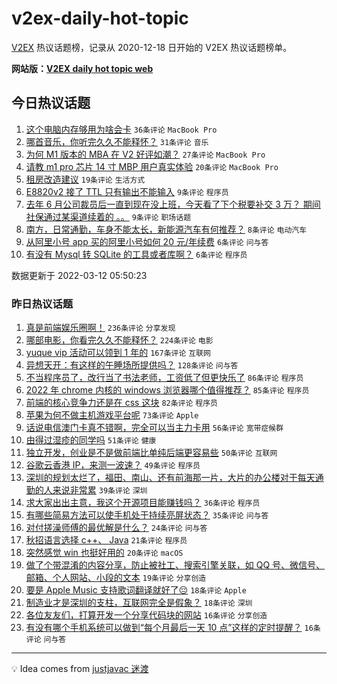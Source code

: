 # v2ex-daily-hot-topic

[V2EX](https://www.v2ex.com/) 热议话题榜，记录从 2020-12-18 日开始的 V2EX 热议话题榜单。

**网站版：[V2EX daily hot topic web](https://boojack.github.io/v2ex-daily-hot-topic-web/)**

## 今日热议话题

<!-- TODAY BEGIN -->

1. [这个电脑内存够用为啥会卡](https://www.v2ex.com/t/839826) `36条评论` `MacBook Pro`
1. [哪首音乐，你听完久久不能释怀？](https://www.v2ex.com/t/839828) `31条评论` `音乐`
1. [为何 M1 版本的 MBA 在 V2 好评如潮？](https://www.v2ex.com/t/839816) `27条评论` `MacBook Pro`
1. [请教 m1 pro 芯片 14 寸 MBP 用户真实体验](https://www.v2ex.com/t/839813) `20条评论` `MacBook Pro`
1. [租房改造建议](https://www.v2ex.com/t/839810) `19条评论` `生活方式`
1. [E8820v2 接了 TTL 只有输出不能输入](https://www.v2ex.com/t/839832) `9条评论` `程序员`
1. [去年 6 月公司裁员后一直到现在没上班，今天看了下个税要补交 3 万？ 期间社保通过某渠道续着的 。。](https://www.v2ex.com/t/839800) `9条评论` `职场话题`
1. [南方，日常通勤，车身不能太长，新能源汽车有何推荐？](https://www.v2ex.com/t/839817) `8条评论` `电动汽车`
1. [从阿里小号 app 买的阿里小号如何 20 元/年续费](https://www.v2ex.com/t/839805) `6条评论` `问与答`
1. [有没有 Mysql 转 SQLite 的工具或者库啊？](https://www.v2ex.com/t/839798) `6条评论` `程序员`

数据更新于 2022-03-12 05:50:23

<!-- TODAY END -->

### 昨日热议话题

<!-- YESTERDAY BEGIN -->

1. [真是前端娱乐圈啊！](https://www.v2ex.com/t/839669) `236条评论` `分享发现`
1. [哪部电影，你看完久久不能释怀？](https://www.v2ex.com/t/839674) `224条评论` `电影`
1. [yuque vip 活动可以领到 1 年的](https://www.v2ex.com/t/839578) `167条评论` `互联网`
1. [异想天开：有这样的午睡场所提供吗？](https://www.v2ex.com/t/839585) `128条评论` `问与答`
1. [不当程序员了，改行当了书法老师，工资低了但更快乐了](https://www.v2ex.com/t/839599) `86条评论` `程序员`
1. [2022 年 chrome 内核的 windows 浏览器哪个值得推荐？](https://www.v2ex.com/t/839613) `85条评论` `程序员`
1. [前端的核心竞争力还是在 css 这块](https://www.v2ex.com/t/839655) `82条评论` `程序员`
1. [苹果为何不做主机游戏平台呢](https://www.v2ex.com/t/839716) `73条评论` `Apple`
1. [话说电信澳门卡真不错啊，完全可以当主力卡用](https://www.v2ex.com/t/839625) `56条评论` `宽带症候群`
1. [由得过湿疹的同学吗](https://www.v2ex.com/t/839656) `51条评论` `健康`
1. [独立开发，创业是不是做前端比单纯后端更容易些](https://www.v2ex.com/t/839573) `50条评论` `互联网`
1. [谷歌云香港 IP，来测一波速？](https://www.v2ex.com/t/839605) `49条评论` `程序员`
1. [深圳的规划太烂了，福田、南山、还有前海那一片，大片的办公楼对于每天通勤的人来说非常累](https://www.v2ex.com/t/839648) `39条评论` `深圳`
1. [求大家出出主意，我这个开源项目能赚钱吗？](https://www.v2ex.com/t/839730) `36条评论` `程序员`
1. [有哪些简易方法可以使手机处于持续亮屏状态？](https://www.v2ex.com/t/839566) `35条评论` `问与答`
1. [对付搓澡师傅的最优解是什么？](https://www.v2ex.com/t/839675) `24条评论` `问与答`
1. [秋招语言选择 c++、 Java](https://www.v2ex.com/t/839689) `21条评论` `程序员`
1. [突然感觉 win 也挺好用的](https://www.v2ex.com/t/839732) `20条评论` `macOS`
1. [做了个带混淆的内容分享，防止被社工、搜索引擎关联，如 QQ 号、微信号、邮箱、个人网站、小段的文本](https://www.v2ex.com/t/839628) `19条评论` `分享创造`
1. [要是 Apple Music 支持歌词翻译就好了😔](https://www.v2ex.com/t/839728) `18条评论` `Apple`
1. [制造业才是深圳的支柱，互联网完全是假象？](https://www.v2ex.com/t/839654) `18条评论` `深圳`
1. [各位友友们，打算开发一个分享代码块的网站](https://www.v2ex.com/t/839629) `16条评论` `分享创造`
1. [有没有哪个手机系统可以做到“每个月最后一天 10 点”这样的定时提醒？](https://www.v2ex.com/t/839626) `16条评论` `问与答`

<!-- YESTERDAY END -->

---

💡 Idea comes from [justjavac 迷渡](https://github.com/justjavac/)
